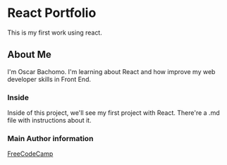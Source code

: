 # React Portfolio
This is my first work using react.

## About Me
I'm Oscar Bachomo. I'm learning about React and how improve my web developer skills in Front End.

### Inside
Inside of this project, we'll see my first project with React. There're a .md file with instructions about it.

### Main Author information
[FreeCodeCamp](https://www.youtube.com/watch?v=6Jfk8ic3KVk)
